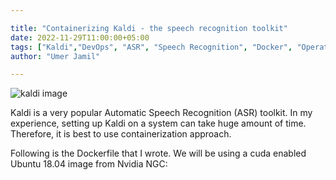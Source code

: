 ```yaml
---

title: "Containerizing Kaldi - the speech recognition toolkit"
date: 2022-11-29T11:00:00+05:00
tags: ["Kaldi","DevOps", "ASR", "Speech Recognition", "Docker", "Operations"]
author: "Umer Jamil"

---
```


![kaldi image](https://miro.medium.com/max/945/0*qbI15In_UIOZXQ-A)

Kaldi is a very popular Automatic Speech Recognition (ASR) toolkit. In my experience, setting up Kaldi on a system can take huge amount of time. Therefore, it is best to use containerization approach.

Following is the Dockerfile that I wrote. We will be using a cuda enabled Ubuntu 18.04 image from Nvidia NGC:
